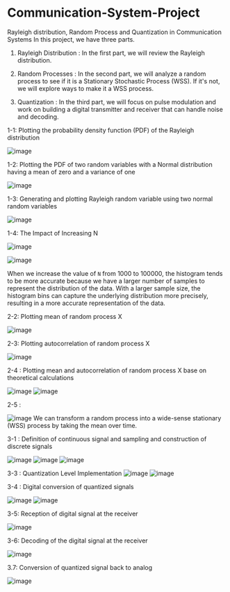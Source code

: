 # Communication-System-Project
Rayleigh distribution, Random Process and Quantization in Communication Systems
 In this project, we have three parts. 

1. Rayleigh Distribution : In the first part, we will review the Rayleigh distribution.

2. Random Processes : In the second part, we will analyze a random process to see if it is a Stationary Stochastic Process (WSS). If it's not, we will explore ways to make it a WSS process.

3. Quantization : In the third part, we will focus on pulse modulation and work on building a digital transmitter and receiver that can handle noise and decoding.

1-1: Plotting the probability density function (PDF) of the Rayleigh distribution
 
![image](image/Rayleigh_plot.png)

1-2: Plotting the PDF of two random variables with a Normal distribution having a mean of zero and a variance of one

![image](image/normal_N1.png)

1-3: Generating and plotting Rayleigh random variable using two normal random variables

![image](image/RayleighN1.png)

 1-4: The Impact of Increasing N

![image](image/normal_N2.png)

![image](image/RayleighN2.png)

 When we increase the value of `N` from 1000 to 100000, the histogram tends to be more accurate because we have a larger number of samples to represent the distribution of the data. With a larger sample size, the histogram bins can capture the underlying distribution more precisely, resulting in a more accurate representation of the data.

2-2: Plotting mean of random process X

 ![image](image/meanX.png)

2-3: Plotting autocorrelation of random process X

 ![image](image/Rx1.png)

2-4 : Plotting mean and autocorrelation of random process X base on theoretical calculations

![image](image/meanX1.png)
![image](image/Rx3.png)

2-5 : 

![image](image/Rx2.png)
We can transform a random process into a wide-sense stationary (WSS) process by taking the mean over time.

3-1 : Definition of continuous signal and sampling and construction of discrete signals 

![image](image/continuous_signal.png)
![image](image/discrete_signals.png)
![image](image/c_d_signals.png)
 
3-3 : Quantization Level Implementation
![image](image/q1.png)
![image](image/q2.png)
 
 3-4 : Digital conversion of quantized signals

![image](image/pulse.png)
![image](image/pulse_code.png)

3-5: Reception of digital signal at the receiver

![image](image/noise.png)

3-6: Decoding of the digital signal at the receiver

![image](image/decode.png)

3.7: Conversion of quantized signal back to analog

![image](image/q5.png)